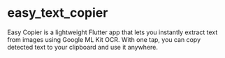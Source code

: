 # easy_text_copier
Easy Copier is a lightweight Flutter app that lets you instantly extract text from images using Google ML Kit OCR. With one tap, you can copy detected text to your clipboard and use it anywhere.
